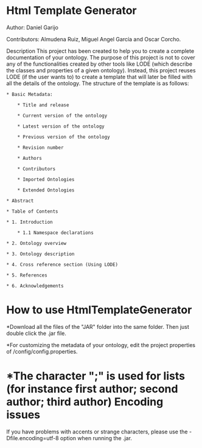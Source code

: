 Html Template Generator
===================
Author: Daniel Garijo

Contributors: Almudena Ruiz, Miguel Angel García and Oscar Corcho.

Description
This project has been created to help you to create a complete documentation of your ontology.
The purpose of this project is not to cover any of the functionalities created by other tools like LODE 
(which describe the classes and properties of a given ontology). Instead, this project reuses 
LODE (if the user wants to) to create a template that will later be filled with all the details of the ontology.
The structure of the template is as follows:

	* Basic Metadata: 
	
		* Title and release
		
		* Current version of the ontology  
		
		* Latest version of the ontology
		
		* Previous version of the ontology
		
		* Revision number
		
		* Authors
		
		* Contributors
		
		* Imported Ontologies
		
		* Extended Ontologies
		
	* Abstract
	
	* Table of Contents
	
	* 1. Introduction
	
		* 1.1 Namespace declarations
		
	* 2. Ontology overview
	
	* 3. Ontology description
	
	* 4. Cross reference section (Using LODE)
	
	* 5. References
	
	* 6. Acknowledgements
	
How to use HtmlTemplateGenerator
==========
*Download all the files of the "JAR" folder into the same folder. Then just double click the .jar file.

*For customizing the metadata of your ontology, edit the project properties of /config/config.properties. 

*The character ";" is used for lists (for instance first author; second author; third author)
Encoding issues
==========
If you have problems with accents or strange characters, please use the -Dfile.encoding=utf-8 option when running the .jar.
	
	

